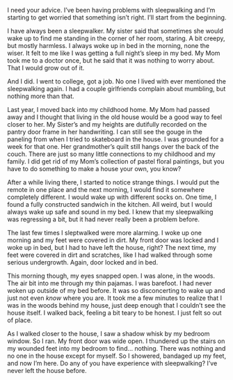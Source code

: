 I need your advice. I’ve been having problems with sleepwalking and I’m starting to get worried that something isn’t right. I’ll start from the beginning.

I have always been a sleepwalker. My sister said that sometimes she would wake up to find me standing in the corner of her room, staring. A bit creepy, but mostly harmless. I always woke up in bed in the morning, none the wiser. It felt to me like I was getting a full night’s sleep in my bed. My Mom took me to a doctor once, but he said that it was nothing to worry about. That I would grow out of it.

And I did. I went to college, got a job. No one I lived with ever mentioned the sleepwalking again. I had a couple girlfriends complain about mumbling, but nothing more than that.

Last year, I moved back into my childhood home. My Mom had passed away and I thought that living in the old house would be a good way to feel closer to her. My Sister’s and my heights are dutifully recorded on the pantry door frame in her handwriting. I can still see the gouge in the paneling from when I tried to skateboard in the house. I was grounded for a week for that one. Her grandmother’s quilt still hangs over the back of the couch. There are just so many little connections to my childhood and my family. I did get rid of my Mom’s collection of pastel floral paintings, but you have to do something to make a house your own, you know?

After a while living there, I started to notice strange things. I would put the remote in one place and the next morning, I would find it somewhere completely different. I would wake up with different socks on. One time, I found a fully constructed sandwich in the kitchen. All weird, but I would always wake up safe and sound in my bed. I knew that my sleepwalking was regressing a bit, but it had never really been a problem before.

The last few times I sleptwalked were more alarming. I woke up one morning and my feet were covered in dirt. My front door was locked and I woke up in bed, but I had to have left the house, right? The next time, my feet were covered in dirt and scratches, like I had walked through some serious undergrowth. Again, door locked and in bed.

This morning though, my eyes snapped open. I was alone, in the woods. The air bit into me through my thin pajamas. I was barefoot. I had never woken up outside of my bed before. It was so disconcerting to wake up and just not even *know* where you are. It took me a few minutes to realize that I was in the woods behind my house, just deep enough that I couldn’t see the house itself. I walked back, feeling a bit teary to be honest. I just felt so out of place.

As I walked closer to the house, I saw a shadow whisk by my bedroom window. So I ran. My front door was wide open. I thundered up the stairs on my wounded feet into my bedroom to find… nothing. There was nothing and no one in the house except for myself. So I showered, bandaged up my feet, and now I’m here. Do any of you have experience with sleepwalking? I’ve never left the house before.